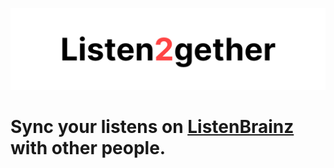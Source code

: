![Listen2gether](docs/banner.png)

# Sync your listens on [ListenBrainz](https://listenbrainz.org) with other people.

